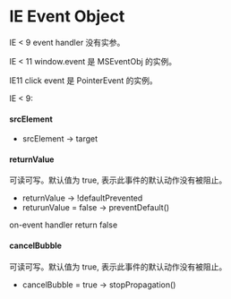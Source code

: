 # IE Event Object

IE < 9 event handler 没有实参。

IE < 11 window.event 是 MSEventObj 的实例。

IE11 click event 是 PointerEvent 的实例。


IE < 9:

#### srcElement

- srcElement -> target

#### returnValue

可读可写。默认值为 true, 表示此事件的默认动作没有被阻止。

- returnValue -> !defaultPrevented
- returunValue = false -> preventDefault()

on-event handler return false

#### cancelBubble

可读可写。默认值为 true, 表示此事件的默认动作没有被阻止。

- cancelBubble = true -> stopPropagation()
